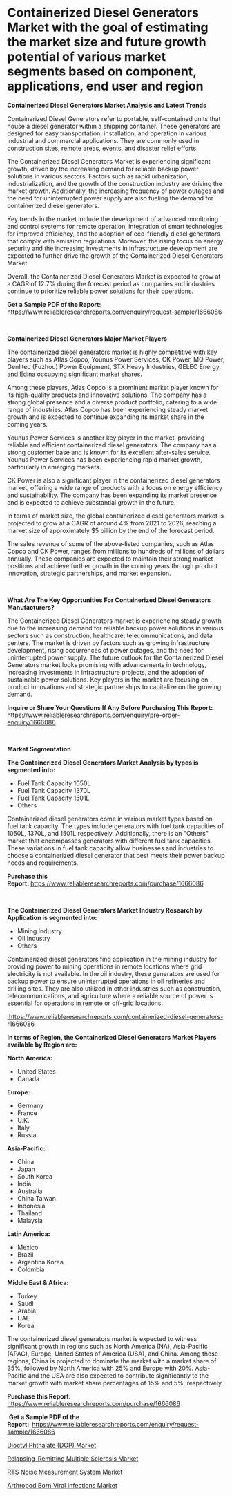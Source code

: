 <p><h1>Containerized Diesel Generators Market with the goal of estimating the market size and future growth potential of various market segments based on component, applications, end user and region</h1></p><p><strong>Containerized Diesel Generators Market Analysis and Latest Trends</strong></p>
<p><p>Containerized Diesel Generators refer to portable, self-contained units that house a diesel generator within a shipping container. These generators are designed for easy transportation, installation, and operation in various industrial and commercial applications. They are commonly used in construction sites, remote areas, events, and disaster relief efforts.</p><p>The Containerized Diesel Generators Market is experiencing significant growth, driven by the increasing demand for reliable backup power solutions in various sectors. Factors such as rapid urbanization, industrialization, and the growth of the construction industry are driving the market growth. Additionally, the increasing frequency of power outages and the need for uninterrupted power supply are also fueling the demand for containerized diesel generators.</p><p>Key trends in the market include the development of advanced monitoring and control systems for remote operation, integration of smart technologies for improved efficiency, and the adoption of eco-friendly diesel generators that comply with emission regulations. Moreover, the rising focus on energy security and the increasing investments in infrastructure development are expected to further drive the growth of the Containerized Diesel Generators Market.</p><p>Overall, the Containerized Diesel Generators Market is expected to grow at a CAGR of 12.7% during the forecast period as companies and industries continue to prioritize reliable power solutions for their operations.</p></p>
<p><strong>Get a Sample PDF of the Report:&nbsp;</strong> <a href="https://www.reliableresearchreports.com/enquiry/request-sample/1666086">https://www.reliableresearchreports.com/enquiry/request-sample/1666086</a></p>
<p>&nbsp;</p>
<p><strong>Containerized Diesel Generators Major Market Players</strong></p>
<p><p>The containerized diesel generators market is highly competitive with key players such as Atlas Copco, Younus Power Services, CK Power, MQ Power, Genlitec (Fuzhou) Power Equipment, STX Heavy Industries, GELEC Energy, and Edina occupying significant market shares.</p><p>Among these players, Atlas Copco is a prominent market player known for its high-quality products and innovative solutions. The company has a strong global presence and a diverse product portfolio, catering to a wide range of industries. Atlas Copco has been experiencing steady market growth and is expected to continue expanding its market share in the coming years.</p><p>Younus Power Services is another key player in the market, providing reliable and efficient containerized diesel generators. The company has a strong customer base and is known for its excellent after-sales service. Younus Power Services has been experiencing rapid market growth, particularly in emerging markets.</p><p>CK Power is also a significant player in the containerized diesel generators market, offering a wide range of products with a focus on energy efficiency and sustainability. The company has been expanding its market presence and is expected to achieve substantial growth in the future.</p><p>In terms of market size, the global containerized diesel generators market is projected to grow at a CAGR of around 4% from 2021 to 2026, reaching a market size of approximately $5 billion by the end of the forecast period.</p><p>The sales revenue of some of the above-listed companies, such as Atlas Copco and CK Power, ranges from millions to hundreds of millions of dollars annually. These companies are expected to maintain their strong market positions and achieve further growth in the coming years through product innovation, strategic partnerships, and market expansion.</p></p>
<p>&nbsp;</p>
<p><strong>What Are The Key Opportunities For Containerized Diesel Generators Manufacturers?</strong></p>
<p><p>The Containerized Diesel Generators market is experiencing steady growth due to the increasing demand for reliable backup power solutions in various sectors such as construction, healthcare, telecommunications, and data centers. The market is driven by factors such as growing infrastructure development, rising occurrences of power outages, and the need for uninterrupted power supply. The future outlook for the Containerized Diesel Generators market looks promising with advancements in technology, increasing investments in infrastructure projects, and the adoption of sustainable power solutions. Key players in the market are focusing on product innovations and strategic partnerships to capitalize on the growing demand.</p></p>
<p><strong>Inquire or Share Your Questions If Any Before Purchasing This Report:</strong> <a href="https://www.reliableresearchreports.com/enquiry/pre-order-enquiry/1666086">https://www.reliableresearchreports.com/enquiry/pre-order-enquiry/1666086</a></p>
<p>&nbsp;</p>
<p><strong>Market Segmentation</strong></p>
<p><strong>The Containerized Diesel Generators Market Analysis by types is segmented into:</strong></p>
<p><ul><li>Fuel Tank Capacity 1050L</li><li>Fuel Tank Capacity 1370L</li><li>Fuel Tank Capacity 1501L</li><li>Others</li></ul></p>
<p><p>Containerized diesel generators come in various market types based on fuel tank capacity. The types include generators with fuel tank capacities of 1050L, 1370L, and 1501L respectively. Additionally, there is an "Others" market that encompasses generators with different fuel tank capacities. These variations in fuel tank capacity allow businesses and industries to choose a containerized diesel generator that best meets their power backup needs and requirements.</p></p>
<p><strong>Purchase this Report:&nbsp;</strong><a href="https://www.reliableresearchreports.com/purchase/1666086">https://www.reliableresearchreports.com/purchase/1666086</a></p>
<p>&nbsp;</p>
<p><strong>The Containerized Diesel Generators Market Industry Research by Application is segmented into:</strong></p>
<p><ul><li>Mining Industry</li><li>Oil Industry</li><li>Others</li></ul></p>
<p><p>Containerized diesel generators find application in the mining industry for providing power to mining operations in remote locations where grid electricity is not available. In the oil industry, these generators are used for backup power to ensure uninterrupted operations in oil refineries and drilling sites. They are also utilized in other industries such as construction, telecommunications, and agriculture where a reliable source of power is essential for operations in remote or off-grid locations.</p></p>
<p><a href="https://www.reliableresearchreports.com/containerized-diesel-generators-r1666086">&nbsp;https://www.reliableresearchreports.com/containerized-diesel-generators-r1666086</a></p>
<p><strong>In terms of Region, the Containerized Diesel Generators Market Players available by Region are:</strong></p>
<p>
    <p> <strong> North America: </strong>
        <ul>
            <li>United States</li>
            <li>Canada</li>
        </ul>
        </p> 
    <p> <strong> Europe: </strong>
        <ul>
            <li>Germany</li>
            <li>France</li>
            <li>U.K.</li>
            <li>Italy</li>
            <li>Russia</li>
        </ul>
        </p> 
    <p> <strong> Asia-Pacific: </strong>
        <ul>
            <li>China</li>
            <li>Japan</li>
            <li>South Korea</li>
            <li>India</li>
            <li>Australia</li>
            <li>China Taiwan</li>
            <li>Indonesia</li>
            <li>Thailand</li>
            <li>Malaysia</li>
        </ul>
        </p> 
    <p> <strong> Latin America: </strong>
        <ul>
            <li>Mexico</li>
            <li>Brazil</li>
            <li>Argentina Korea</li>
            <li>Colombia</li>
        </ul>
        </p> 
    <p> <strong> Middle East & Africa: </strong>
        <ul>
            <li>Turkey</li>
            <li>Saudi</li>
            <li>Arabia</li>
            <li>UAE</li>
            <li>Korea</li>
        </ul>
    </p>
    </p>
<p><p>The containerized diesel generators market is expected to witness significant growth in regions such as North America (NA), Asia-Pacific (APAC), Europe, United States of America (USA), and China. Among these regions, China is projected to dominate the market with a market share of 35%, followed by North America with 25% and Europe with 20%. Asia-Pacific and the USA are also expected to contribute significantly to the market growth with market share percentages of 15% and 5%, respectively.</p></p>
<p><strong>Purchase this Report: </strong><a href="https://www.reliableresearchreports.com/purchase/1666086">https://www.reliableresearchreports.com/purchase/1666086</a></p>
<p>&nbsp;<strong>Get a Sample PDF of the Report:&nbsp;&nbsp;</strong><a href="https://www.reliableresearchreports.com/enquiry/request-sample/1666086">https://www.reliableresearchreports.com/enquiry/request-sample/1666086</a></p>
<p><strong></strong></p>
<p><p><a href="https://www.linkedin.com/pulse/global-dioctyl-phthalate-dop-industry-types-applications-s74te?trackingId=g118cwinvEPGotDl7LASaQ%3D%3D">Dioctyl Phthalate (DOP) Market</a></p><p><a href="https://github.com/faisalayoob601/Market-Research-Report-List-1/blob/main/relapsing-remitting-multiple-sclerosis-market.md">Relapsing-Remitting Multiple Sclerosis Market</a></p><p><a href="https://www.linkedin.com/pulse/rts-noise-measurement-system-market-share-amp-analysis-lnbse?trackingId=0L%2FfQcfy3S%2BvhAmqJaY%2BFw%3D%3D">RTS Noise Measurement System Market</a></p><p><a href="https://github.com/nafiafirdania/Market-Research-Report-List-1/blob/main/arthropod-born-viral-infections-market.md">Arthropod Born Viral Infections Market</a></p></p>